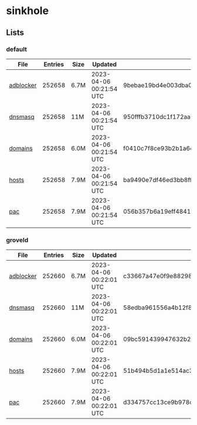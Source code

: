# sinkhole

## Lists

### default

|File|Entries|Size|Updated|Hash|
|-|-|-|-|-|
|[adblocker](https://raw.githubusercontent.com/groveld/sinkhole/lists/default/adblocker.txt)|252658|6.7M|2023-04-06 00:21:54 UTC|9bebae19bd4e003dba08198c5d127c304b625b47878059bd66aa503ae540606a|
|[dnsmasq](https://raw.githubusercontent.com/groveld/sinkhole/lists/default/dnsmasq.txt)|252658|11M|2023-04-06 00:21:54 UTC|950fffb3710dc1f172aa4e58864da86828c0edba367cba9c8b19b32135e51a9a|
|[domains](https://raw.githubusercontent.com/groveld/sinkhole/lists/default/domains.txt)|252658|6.0M|2023-04-06 00:21:54 UTC|f0410c7f8ce93b2b1a6c5668ccbbcd2999de1d6c1331521f0b73f0738526dc4c|
|[hosts](https://raw.githubusercontent.com/groveld/sinkhole/lists/default/hosts.txt)|252658|7.9M|2023-04-06 00:21:54 UTC|ba9490e7df46ed3bb8ff9ea4634e7700c23a25b53dfa5456acc53fd24b2786b4|
|[pac](https://raw.githubusercontent.com/groveld/sinkhole/lists/default/pac.txt)|252658|7.9M|2023-04-06 00:21:54 UTC|056b357b6a19eff48415d1bdef26eeefec323ca1c418655c7ad932876335e5a7|

### groveld

|File|Entries|Size|Updated|Hash|
|-|-|-|-|-|
|[adblocker](https://raw.githubusercontent.com/groveld/sinkhole/lists/groveld/adblocker.txt)|252660|6.7M|2023-04-06 00:22:01 UTC|c33667a47e0f9e88298013f4cb83cca006a3212518c8026f5338dfa7f40b867b|
|[dnsmasq](https://raw.githubusercontent.com/groveld/sinkhole/lists/groveld/dnsmasq.txt)|252660|11M|2023-04-06 00:22:01 UTC|58edba961556a4b12f8e15ed414a282fac66e25b024b8f77db3fcf50108400b7|
|[domains](https://raw.githubusercontent.com/groveld/sinkhole/lists/groveld/domains.txt)|252660|6.0M|2023-04-06 00:22:01 UTC|09bc591439947632b2eb1b24b9fa0ce3a1a3dc0169f3e5ac431d39ea2c4ed9e3|
|[hosts](https://raw.githubusercontent.com/groveld/sinkhole/lists/groveld/hosts.txt)|252660|7.9M|2023-04-06 00:22:01 UTC|51b494b5d1a1e514ac3119e770c6313a374ad040698a932df61cb5582bd3a8a3|
|[pac](https://raw.githubusercontent.com/groveld/sinkhole/lists/groveld/pac.txt)|252660|7.9M|2023-04-06 00:22:01 UTC|d334757cc13ce9b978cc17e3092af7f7f67fbe31421a670d1f7df509b9ba9e7e|
